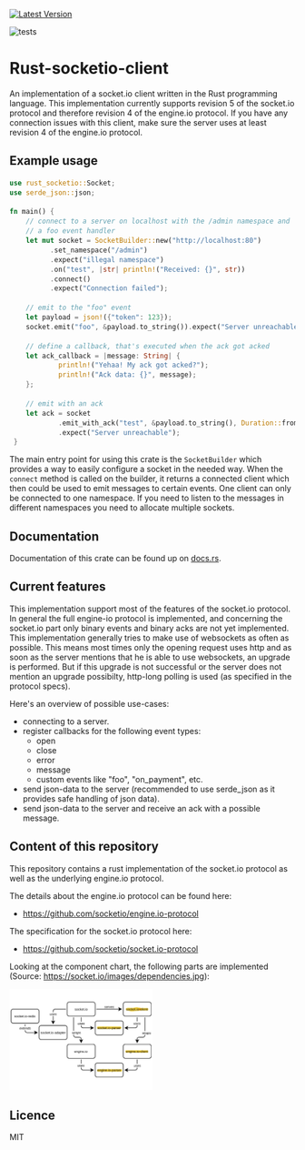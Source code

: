 [![Latest Version](https://img.shields.io/crates/v/rust_socketio)](https://crates.io/crates/rust_socketio)

![tests](https://github.com/1c3t3a/rust-socketio/workflows/Rust/badge.svg)

# Rust-socketio-client

An implementation of a socket.io client written in the Rust programming language. This implementation currently supports revision 5 of the socket.io protocol and therefore revision 4 of the engine.io protocol. If you have any connection issues with this client, make sure the server uses at least revision 4 of the engine.io protocol.

## Example usage

``` rust
use rust_socketio::Socket;
use serde_json::json;

fn main() {
    // connect to a server on localhost with the /admin namespace and
    // a foo event handler
    let mut socket = SocketBuilder::new("http://localhost:80")
          .set_namespace("/admin")
          .expect("illegal namespace")
          .on("test", |str| println!("Received: {}", str))
          .connect()
          .expect("Connection failed");

    // emit to the "foo" event
    let payload = json!({"token": 123});
    socket.emit("foo", &payload.to_string()).expect("Server unreachable");

    // define a callback, that's executed when the ack got acked
    let ack_callback = |message: String| {
            println!("Yehaa! My ack got acked?");
            println!("Ack data: {}", message);
    };
    
    // emit with an ack
    let ack = socket
            .emit_with_ack("test", &payload.to_string(), Duration::from_secs(2), ack_callback)
            .expect("Server unreachable");
 }
```

The main entry point for using this crate is the `SocketBuilder` which provides a way to easily configure a socket in the needed way. When the `connect` method is called on the builder, it returns a connected client which then could be used to emit messages to certain events. One client can only be connected to one namespace. If you need to listen to the messages in different namespaces you need to allocate multiple sockets.

## Documentation

Documentation of this crate can be found up on [docs.rs](https://docs.rs/rust_socketio/0.1.0/rust_socketio/).

## Current features

This implementation support most of the features of the socket.io protocol. In general the full engine-io protocol is implemented, and concerning the socket.io part only binary events and binary acks are not yet implemented. This implementation generally tries to make use of websockets as often as possible. This means most times only the opening request uses http and as soon as the server mentions that he is able to use websockets, an upgrade is performed. But if this upgrade is not successful or the server does not mention an upgrade possibilty, http-long polling is used (as specified in the protocol specs).

Here's an overview of possible use-cases:

* connecting to a server.
* register callbacks for the following event types:
    - open
    - close
    - error
    - message
    - custom events like "foo", "on_payment", etc.
* send json-data to the server (recommended to use serde_json as it provides safe handling of json data).
* send json-data to the server and receive an ack with a possible message.

## Content of this repository

This repository contains a rust implementation of the socket.io protocol as well as the underlying engine.io protocol.

The details about the engine.io protocol can be found here:

* <https://github.com/socketio/engine.io-protocol>

The specification for the socket.io protocol here:

* <https://github.com/socketio/socket.io-protocol>

Looking at the component chart, the following parts are implemented (Source: https://socket.io/images/dependencies.jpg):

<img src="docs/res/dependencies.jpg" width="50%"/>

## Licence

MIT
